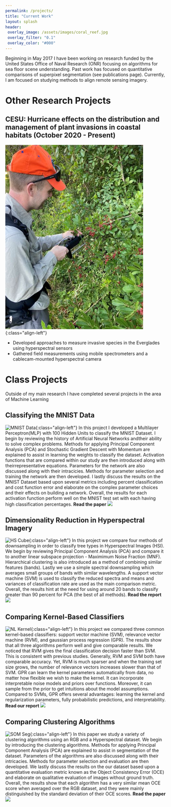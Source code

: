 ```yaml
---
permalink: /projects/
title: "Current Work"
layout: splash
header:
 overlay_image: /assets/images/coral_reef.jpg
 overlay_filter: "0.1"
 overlay_color: "#000"
---
```


Beginning in May 2017 I have been working on research funded by the United States Office of Naval Research (ONR) focusing on algorithms for sea floor scene understanding. Past work has focused on quantitative comparisons of superpixel segmentation (see publications page). Currently, I am focused on studying methods to align remote sensing imagery. 

# Other Research Projects
## CESU: Hurricane effects on the distribution and management of plant invasions in coastal habitats (October 2020 - Present)
![Data Collection1](/assets/images/2021_Data_collection_small.jpg){:class="align-left"}
- Developed approaches to measure invasive species in the Everglades using hyperspectral sensors
- Gathered field measurements using mobile spectrometers and a cablecam-mounted hyperspectral camera

# Class Projects
Outside of my main research I have completed several projects in the area of Machine Learning

## Classifying the MNIST Data
![MNIST Data](/assets/images/MNIST.png){:class="align-left"} In  this  project I  developed  a  Multilayer  Perceptron(MLP) with 100 Hidden Units to classify the MNIST Dataset. I begin by reviewing the history of Artificial Neural Networks andtheir  ability  to  solve  complex  problems.  Methods  for  applying Principal  Component  Analysis  (PCA)  and  Stochastic  Gradient Descent  with  Momentum  are  explained  to  assist  in  learning  the weights  to  classify  the  dataset.  Activation  functions  that  are compared within our study are then introduced along with theirrepresentative  equations.  Parameters  for  the  network  are  also discussed  along  with  their  intracicies.  Methods  for  parameter selection and training the network are then developed. I lastly discuss  the  results  on  the  MNIST  Dataset  based  upon  several metrics  including  percent  classification  and  cost  function  error and elaborate on the complex parameter choices and their effects on  building  a  network.  Overall,  the  results  for  each  activation function  perform  well  on  the  MNIST  test  set  with  each  having high  classification  percentages. **Read the paper** [![](/assets/images/pdflogo.png)](https://github.com/dstewart19/ProjectReports/blob/master/MultilayerPerceptronMNIST.pdf)

## Dimensionality Reduction in Hyperspectral Imagery
![HS Cube](/assets/images/hscube.jpg){:class="align-left"} In this project we compare four methods of downsampling in order to classify tree types in Hyperspectral Images (HSI). We begin by reviewing Principal Component Analysis (PCA) and compare it to another linear subspace projection - Maximimum Noise Fraction (MNF). Hierarchical clustering is also introduced as a method of combining similar features (bands). Lastly we use a simple spectral downsampling which averages small groups of bands with similar wavelengths. A support vector machine (SVM) is used to classify the reduced spectra and means and variances of classification rate are used as the main comparison metric. Overall, the results hint at the need for using around 20 bands to classify greater than 90 percent for PCA (the best of all methods). **Read the report**[![](/assets/images/pdflogo.png)](https://github.com/dstewart19/ProjectReports/blob/master/DimensionalityReductionHSI.pdf) 

## Comparing Kernel-Based Classifiers
![NL Kernel](/assets/images/nlkernel.PNG){:class="align-left"} In this project we compared three common kernel-based classifiers: support vector machine (SVM), relevance vector machine (RVM), and gaussian process regression (GPR). The results show that all three algorithms perform well and give comparable results. We noticed that RVM gives the final classification decision faster than SVM. This is consistent with previous studies. Generally, RVM and SVM both have comparable accuracy. Yet, RVM is much sparser and when the training set size grows, the number of relevance vectors increases slower than that of SVM. GPR can learn the kernel parameters automatically from data, no matter how flexible we wish to make the kernel. It can incorporate interpretable noise models and priors over functions. Moreover, it can sample from the prior to get intuitions about the model assumptions. Compared to SVMs, GPR offers several advantages: learning the kernel and regularization parameters, fully probabilistic predictions, and interpretability. **Read our report** [![](/assets/images/pdflogo.png)](https://github.com/dstewart19/ProjectReports/blob/master/ComparingKernelBasedClassifiers.pdf)

## Comparing Clustering Algorithms
![SOM Seg](/assets/images/SOMSeg.PNG){:class="align-left"} In this paper we study a variety of clustering algorithms using an RGB and a Hyperspectral dataset. We begin by introducing the clustering algorithms. Methods for applying Principal Component Analysis (PCA) are explained to assist in segmentation of the dataset. Parameters of the algorithms are also discussed along with their intricacies. Methods for parameter selection and evaluation are then developed. We lastly discuss the results on the our dataset based upon a quantitative evaluation metric known as the Object Consistency Error (OCE) and elaborate on qualitative evaluation of images without ground truth. Overall, the results show that each algorithm has a very similar mean OCE score when averaged over the RGB dataset, and they were mainly distinguished by the standard deviation of their OCE scores. **Read the paper** [![](/assets/images/pdflogo.png)](https://github.com/dstewart19/ProjectReports/blob/master/ComparingClusteringAlg.pdf)

